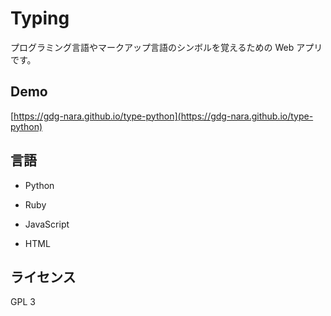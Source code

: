 # Typing

プログラミング言語やマークアップ言語のシンボルを覚えるための Web アプリです。

## Demo

[https://gdg-nara.github.io/type-python](https://gdg-nara.github.io/type-python)

## 言語

- Python

- Ruby

- JavaScript

- HTML

## ライセンス

GPL 3

